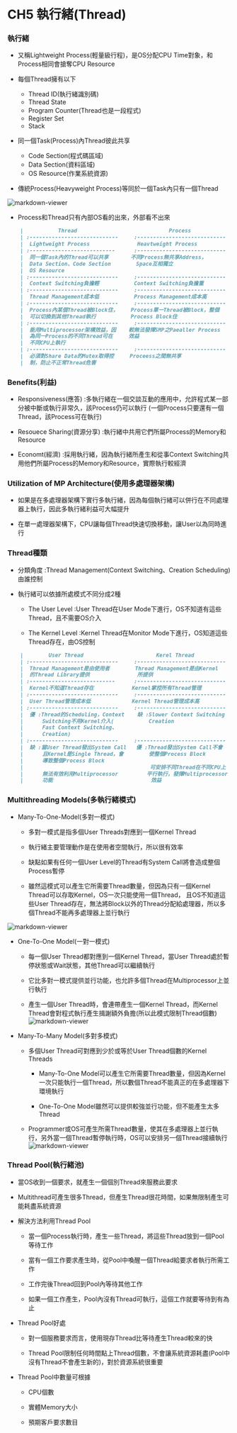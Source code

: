 CH5 執行緒(Thread)
======

### 執行緒

+ 又稱Lightweight Process(輕量級行程)，是OS分配CPU Time對象，和Process相同會搶奪CPU Resource

+ 每個Thread擁有以下
    + Thread ID(執行緒識別碼)
    + Thread State
    + Program Counter(Thread也是一段程式)
    + Register Set
    + Stack

+ 同一個Task(Process)內Thread彼此共享
    + Code Section(程式碼區域)
    + Data Section(資料區域)
    + OS Resource(作業系統資源)

+ 傳統Process(Heavyweight Process)等同於一個Task內只有一個Thread 

![markdown-viewer](S__44310537.jpg)
+ Process和Thread只有內部OS看的出來，外部看不出來

```markdown
    |           Thread                             Process                
    | :----------------------------     :----------------------------  
    |  Lightweight Process               Heavtweight Process                             
    | :---------------------------      :----------------------------                 
    |  同一個Task內的Thread可以共享       不同Process無共享Address，
    |  Data Section、Code Section        Space互相獨立
    |  OS Resource     
    | :----------------------------     :---------------------------- 
    |  Context Switching負擔輕           Context Switching負擔重
    | :----------------------------     :---------------------------- 
    |  Thread Management成本低           Process Management成本高
    | :----------------------------     :---------------------------- 
    |  Process內某個Thread被Block住，    Process單一Thread被Block，整個
    |  可以切換到其他Thread執行           Process Block住
    | :----------------------------     :---------------------------- 
    |  能用Multiprocessor架構效益，因    較無法發揮SMP之Paealler Process
    |  為同一Process的不同Thread可在     效益
    |  不同CPU上執行
    | :----------------------------     :---------------------------- 
    |  必須對Share Data的Mutex取得控     Proceess之間無共享
    |  制，防止不正常Thread危害
```

### Benefits(利益)
+ Responsiveness(應答) :多執行緒在一個交談互動的應用中，允許程式某一部分被中斷或執行非常久，該Process仍可以執行
(一個Process只要還有一個Thread，該Process可在執行)

+ Resouece Sharing(資源分享) :執行緒中共用它們所屬Process的Memory和Resource

+ Economt(經濟) :採用執行緒，因為執行緒所產生和從事Context Switching共用他們所屬Process的Memory和Resource，實際執行較經濟

### Utilization of MP Architecture(使用多處理器架構)
+ 如果是在多處理器架構下實行多執行緒，因為每個執行緒可以併行在不同處理器上執行，因此多執行緒利益可大幅提升

+ 在單一處理器架構下，CPU讓每個Thread快速切換移動，讓User以為同時進行

### Thread種類

+ 分類角度 :Thread Management(Context Switching、Creation Scheduling)由誰控制

+ 執行緒可以依據所處模式不同分成2種
    
    + The User Level :User Thread在User Mode下進行，OS不知道有這些Thread，且不需要OS介入

    + The Kernel Level :Kernel Thread在Monitor Mode下進行，OS知道這些Thread存在，由OS控制

```markdown
    |        User Thread                       Kerel Thread               
    | :----------------------------     :----------------------------  
    |  Thread Management是由使用者        Thread Management是由Kernel
    |  的Thread Library提供               所提供
    | :---------------------------      :----------------------------                 
    |  Kernel不知道Thread存在            Kernel掌控所有Thread管理     
    | :----------------------------     :---------------------------- 
    |  User Thread管理成本低             Kernel Thread管理成本高
    | :----------------------------     :---------------------------- 
    |  優 :Thread的Scheduling，Context    缺 :Slower Context Switching
    |      Switching不用Kernel介入(           Creation
    |      Fast Context Switching、
    |      Creation)
    | :----------------------------     :---------------------------- 
    |  缺 :當User Thread發出System Call   優 :Thread發出System Call不會
    |      且Kernel是Single Thread，會        使整個Process Block
    |      導致整個Process Block                
    |                                        可安排不同Thread在不同CPU上
    |      無法有效利用Multiprocessor         平行執行，發揮Multiprocessor
    |      功能                               效益
```

### Multithreading Models(多執行緒模式)

+ Many-To-One-Model(多對一模式)
    
    + 多對一模式是指多個User Threads對應到一個Kernel Thread

    + 執行緒主要管理動作是在使用者空間執行，所以很有效率

    + 缺點如果有任何一個User Level的Thread有System Call將會造成整個Process暫停

    + 雖然這模式可以產生它所需要Thread數量，但因為只有一個Kernel Thread可以存取Kernel，OS一次只能使用一個Thread，
    且OS不知道這些User Thread存在，無法將Block以外的Thread分配給處理器，所以多個Thread不能再多處理器上並行執行 

![markdown-viewer](S__44310538.jpg)

+ One-To-One Model(一對一模式)
    
    + 每一個User Thread都對應到一個Kernel Thread，當User Thread處於暫停狀態或Wait狀態，其他Thread可以繼續執行 

    + 它比多對一模式提供並行功能，也允許多個Thread在Multiprocessor上並行執行

    + 產生一個User Thread時，會連帶產生一個Kernel Thread，而Kernel Thread會對程式執行產生揖謝額外負擔(所以此模式限制Thread個數)
![markdown-viewer](S__44310539.jpg)

+ Many-To-Many Model(多對多模式)

    + 多個User Thread可對應到少於或等於User Thread個數的Kernel Threads

        + Many-To-One Model可以產生它所需要Thread數量，但因為Kernel一次只能執行一個Thread，所以數個Thread不能真正的在多處理器下環境執行

        + One-To-One Model雖然可以提供較強並行功能，但不能產生太多Thread

    + Programmer或OS可產生所需Thread數量，使其在多處理器上並行執行，另外當一個Thread暫停執行時，OS可以安排另一個Thread接續執行
![markdown-viewer](S__44310540.jpg)

### Thread Pool(執行緒池)
+ 當OS收到一個要求，就產生一個個別Thread來服務此要求

+ Multithread可產生很多Thread，但產生Thread很花時間，如果無限制產生可能耗盡系統資源

+ 解決方法利用Thread Pool
    
    + 當一個Process執行時，產生一些Thread，將這些Thread放到一個Pool等待工作

    + 當有一個工作要求產生時，從Pool中喚醒一個Thread給要求者執行所需工作

    + 工作完後Thread回到Pool內等待其他工作

    + 如果一個工作產生，Pool內沒有Thread可執行，這個工作就要等待到有為止

+ Thread Pool好處
    
    + 對一個服務要求而言，使用現存Thread比等待產生Thread較來的快

    + Thread Pool限制任何時間點上Thread個數，不會讓系統資源耗盡(Pool中沒有Thread不會產生新的)，對於資源系統很重要

+ Thread Pool中數量可根據
    + CPU個數

    + 實體Memory大小
    
    + 預期客戶要求數目